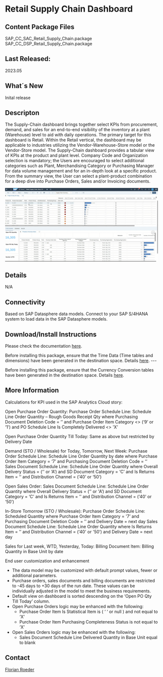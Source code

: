 # Retail Supply Chain Dashboard

## Content Package Files
SAP_CC_SAC_Retail_Supply_Chain.package  
SAP_CC_DSP_Retail_Supply_Chain.package

## Last Released:
2023.05

## What´s New
Inital release

## Descripton
The Supply-Chain dashboard brings together select KPIs from procurement, demand, and sales for an end-to-end visibility of the inventory at a plant (Warehouse) level to aid with daily operations. The primary target for this dashboard is Retail. Within the Retail vertical, the dashboard may be applicable to industries utilizing the Vendor-Warehouse-Store model or the Vendor-Store model. The Supply-Chain dashboard provides a tabular view of KPIs at the product and plant level. Company Code and Organization selection is mandatory; the Users are encouraged to select additional categories such as Plant, Merchandising Category or Purchasing Manager for data volume management and for an in-depth look at a specific product. From the summary view, the User can select a plant-product combination for a deep dive into Purchase Orders, Sales and/or Invoicing documents.

![SAP_CC_Retail_Supply_Chain_Dashboard](SAP_CC_Retail_Supply_Chain_Screenshot.png)

## Details
N/A

## Connectivity
Based on SAP Datasphere data models. Connect to your SAP S/4HANA system to load data in the SAP Datasphere models.

## Download/Install Instructions
Please check the documentation [here](https://help.sap.com/docs/SAP_ANALYTICS_CLOUD/42093f14b43c485fbe3adbbe81eff6c8/ef516563b3fe4c69b6f718f17ed94cdf.html).

Before installing this package, ensure that the Time Data (Time tables and dimensions) have been generated in the destination space. Details [here](https://help.sap.com/docs/SAP_DATASPHERE/be5967d099974c69b77f4549425ca4c0/c5cfce4d22b04650b2fd6078762cdeb9.html).  ---

Before installing this package, ensure that the Currency Conversion tables have been generated in the destination space. Details [here](https://help.sap.com/docs/SAP_DATASPHERE/c8a54ee704e94e15926551293243fd1d/b462239ffb644d9baab4442a10a72edf.html).


## More Information
Calculations for KPI used in the SAP Analytics Cloud story:

Open Purchase Order Quantity:
Purchase Order Schedule Line: Schedule Line Order Quantity – Rough Goods Receipt Qty where Purchasing Document Deletion Code = ’’ and Purchase Order Item Category <> (‘9’ or ‘1’) and PO Schedule Line Is Completely Delivered <> 'X’ 

Open Purchase Order Quantity Till Today: 
Same as above but restricted by Delivery Date

Demand (STO / Wholesale) for Today, Tomorrow, Next Week:
Purchase Order Schedule Line: Schedule Line Order Quantity by date where Purchase Order Item Category = ‘7’ and Purchasing Document Deletion Code = ‘‘
Sales Document Schedule Line: Schedule Line Order Quantity where Overall Delivery Status = (‘' or ‘A’) and SD Document Category = ‘C’ and Is Returns Item = ‘‘ and Distribution Channel = ('40’ or ‘50’)

Open Sales Order:
Sales Document Schedule Line: Schedule Line Order Quantity where Overall Delivery Status = (‘' or 'A’) and SD Document Category = ‘C’ and Is Returns Item = ’’ and Distribution Channel = ('40’ or ‘50’)

In-Store Tomorrow (STO / Wholesale):
Purchase Order Schedule Line: Scheduled Quantity where Purchase Order Item Category = '7’ and Purchasing Document Deletion Code = ’’ and Delivery Date = next day
Sales Document Schedule Line: Schedule Line Order Quantity where Is Returns Item = ’’ and Distribution Channel = ('40' or '50’) and Delivery Date = next day

Sales for Last week, WTD, Yesterday, Today:
Billing Document Item: Billing Quantity in Base Unit by date


End user customization and enhancement
- The data model may be customized with default prompt values, fewer or additional parameters.
- Purchase orders, sales documents and billing documents are restricted to -45 days to +30 days of the run date. These values can be individually adjusted in the model to meet the business requirements.
- Default view on dashboard is sorted descending on the ‘Open PO Qty Till Today’ column.
- Open Purchase Orders logic may be enhanced with the following:
	- Purchase Order Item Is Statistical Item is ( ‘ ‘ or null ) and not equal to ‘X’
	- Purchase Order Item Purchasing Completeness Status is not equal to ‘X’
- Open Sales Orders logic may be enhanced with the following:
	- Sales Document Schedule Line Delivered Quantity in Base Unit equal to blank

## Contact
[Florian Roeder](mailto:florian.maximilian.roeder@sap.com)

